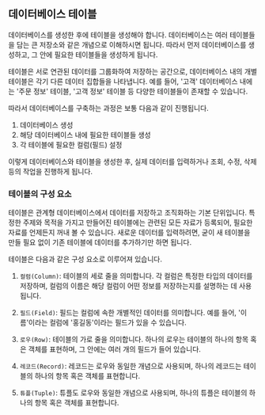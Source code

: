 ## 데이터베이스 테이블

데이터베이스를 생성한 후에 테이블을 생성해야 합니다. 데이터베이스는 여러 테이블들을 담는 큰 저장소와 같은 개념으로 이해하시면 됩니다. 따라서 먼저 데이터베이스를 생성하고, 그 안에 필요한 테이블들을 생성하게 됩니다.

테이블은 서로 연관된 데이터를 그룹화하여 저장하는 공간으로, 데이터베이스 내의 개별 테이블은 각기 다른 데이터 집합들을 나타냅니다. 예를 들어, '고객' 데이터베이스 내에는 '주문 정보' 테이블, '고객 정보' 테이블 등 다양한 테이블들이 존재할 수 있습니다. 

따라서 데이터베이스를 구축하는 과정은 보통 다음과 같이 진행됩니다.

1. 데이터베이스 생성
2. 해당 데이터베이스 내에 필요한 테이블들 생성
3. 각 테이블에 필요한 컬럼(필드) 설정 

이렇게 데이터베이스와 테이블을 생성한 후, 실제 데이터를 입력하거나 조회, 수정, 삭제 등의 작업을 진행하게 됩니다.

### 테이블의 구성 요소

테이블은 관계형 데이터베이스에서 데이터를 저장하고 조직화하는 기본 단위입니다. 특정한 주제와 목적을 가지고 만들어진 테이블에는 관련된 모든 자료가 등록되어, 필요한 자료를 언제든지 꺼내 볼 수 있습니다. 새로운 데이터를 입력하려면, 굳이 새 테이블을 만들 필요 없이 기존 테이블에 데이터를 추가하기만 하면 됩니다.

테이블은 다음과 같은 구성 요소로 이루어져 있습니다.

1. `컬럼(Column)`: 테이블의 세로 줄을 의미합니다. 각 컬럼은 특정한 타입의 데이터를 저장하며, 컬럼의 이름은 해당 컬럼이 어떤 정보를 저장하는지를 설명하는 데 사용됩니다.

2. `필드(Field)`: 필드는 컬럼에 속한 개별적인 데이터를 의미합니다. 예를 들어, '이름'이라는 컬럼에 '홍길동'이라는 필드가 있을 수 있습니다.

3. `로우(Row)`: 테이블의 가로 줄을 의미합니다. 하나의 로우는 테이블의 하나의 항목 혹은 객체를 표현하며, 그 안에는 여러 개의 필드가 들어 있습니다.

4. `레코드(Record)`: 레코드는 로우와 동일한 개념으로 사용되며, 하나의 레코드는 테이블의 하나의 항목 혹은 객체를 표현합니다.

5. `튜플(Tuple)`: 튜플도 로우와 동일한 개념으로 사용되며, 하나의 튜플은 테이블의 하나의 항목 혹은 객체를 표현합니다.
